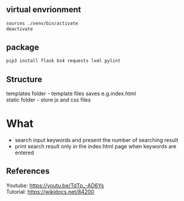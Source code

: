 ## virtual envrionment

```bash
sources ./venv/bin/activate
deactivate
```

## package

```bash
pip3 install flask bs4 requests lxml pylint
```

## Structure

templates folder - template files saves e.g.index.html  
static folder - store js and css files

# What

- search input keywords and present the number of searching result
- print search result only in the index.html page when keywords are entered

## References

Youtube: https://youtu.be/TdTp_-AD6Ys  
Tutorial: https://wikidocs.net/84200
